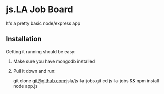 # js.LA Job Board #

It's a pretty basic node/express app

## Installation ##

Getting it running should be easy:

1) Make sure you have mongodb installed

2) Pull it down and run:
    
    git clone git@github.com:jsla/js-la-jobs.git
    cd js-la-jobs && npm install
    node app.js
